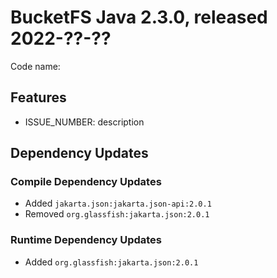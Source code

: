 # BucketFS Java 2.3.0, released 2022-??-??

Code name:

## Features

* ISSUE_NUMBER: description
## Dependency Updates

### Compile Dependency Updates

* Added `jakarta.json:jakarta.json-api:2.0.1`
* Removed `org.glassfish:jakarta.json:2.0.1`

### Runtime Dependency Updates

* Added `org.glassfish:jakarta.json:2.0.1`
